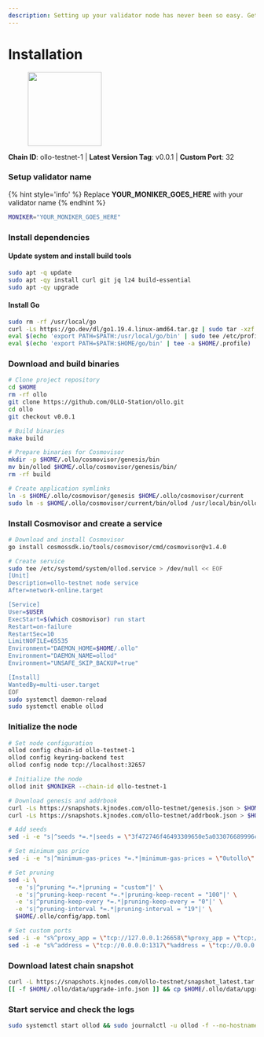 ```yaml
---
description: Setting up your validator node has never been so easy. Get your validator running in minutes by following step by step instructions.
---
```


# Installation

<figure><img src="https://raw.githubusercontent.com/kj89/testnet_manuals/main/pingpub/logos/ollo.png" width="150" alt=""><figcaption></figcaption></figure>

**Chain ID**: ollo-testnet-1 | **Latest Version Tag**: v0.0.1 | **Custom Port**: 32

### Setup validator name

{% hint style='info' %}
Replace **YOUR_MONIKER_GOES_HERE** with your validator name
{% endhint %}

```bash
MONIKER="YOUR_MONIKER_GOES_HERE"
```

### Install dependencies

#### Update system and install build tools

```bash
sudo apt -q update
sudo apt -qy install curl git jq lz4 build-essential
sudo apt -qy upgrade
```

#### Install Go

```bash
sudo rm -rf /usr/local/go
curl -Ls https://go.dev/dl/go1.19.4.linux-amd64.tar.gz | sudo tar -xzf - -C /usr/local
eval $(echo 'export PATH=$PATH:/usr/local/go/bin' | sudo tee /etc/profile.d/golang.sh)
eval $(echo 'export PATH=$PATH:$HOME/go/bin' | tee -a $HOME/.profile)
```

### Download and build binaries

```bash
# Clone project repository
cd $HOME
rm -rf ollo
git clone https://github.com/OLLO-Station/ollo.git
cd ollo
git checkout v0.0.1

# Build binaries
make build

# Prepare binaries for Cosmovisor
mkdir -p $HOME/.ollo/cosmovisor/genesis/bin
mv bin/ollod $HOME/.ollo/cosmovisor/genesis/bin/
rm -rf build

# Create application symlinks
ln -s $HOME/.ollo/cosmovisor/genesis $HOME/.ollo/cosmovisor/current
sudo ln -s $HOME/.ollo/cosmovisor/current/bin/ollod /usr/local/bin/ollod
```

### Install Cosmovisor and create a service

```bash
# Download and install Cosmovisor
go install cosmossdk.io/tools/cosmovisor/cmd/cosmovisor@v1.4.0

# Create service
sudo tee /etc/systemd/system/ollod.service > /dev/null << EOF
[Unit]
Description=ollo-testnet node service
After=network-online.target

[Service]
User=$USER
ExecStart=$(which cosmovisor) run start
Restart=on-failure
RestartSec=10
LimitNOFILE=65535
Environment="DAEMON_HOME=$HOME/.ollo"
Environment="DAEMON_NAME=ollod"
Environment="UNSAFE_SKIP_BACKUP=true"

[Install]
WantedBy=multi-user.target
EOF
sudo systemctl daemon-reload
sudo systemctl enable ollod
```

### Initialize the node

```bash
# Set node configuration
ollod config chain-id ollo-testnet-1
ollod config keyring-backend test
ollod config node tcp://localhost:32657

# Initialize the node
ollod init $MONIKER --chain-id ollo-testnet-1

# Download genesis and addrbook
curl -Ls https://snapshots.kjnodes.com/ollo-testnet/genesis.json > $HOME/.ollo/config/genesis.json
curl -Ls https://snapshots.kjnodes.com/ollo-testnet/addrbook.json > $HOME/.ollo/config/addrbook.json

# Add seeds
sed -i -e "s|^seeds *=.*|seeds = \"3f472746f46493309650e5a033076689996c8881@ollo-testnet.rpc.kjnodes.com:32659\"|" $HOME/.ollo/config/config.toml

# Set minimum gas price
sed -i -e "s|^minimum-gas-prices *=.*|minimum-gas-prices = \"0utollo\"|" $HOME/.ollo/config/app.toml

# Set pruning
sed -i \
  -e 's|^pruning *=.*|pruning = "custom"|' \
  -e 's|^pruning-keep-recent *=.*|pruning-keep-recent = "100"|' \
  -e 's|^pruning-keep-every *=.*|pruning-keep-every = "0"|' \
  -e 's|^pruning-interval *=.*|pruning-interval = "19"|' \
  $HOME/.ollo/config/app.toml

# Set custom ports
sed -i -e "s%^proxy_app = \"tcp://127.0.0.1:26658\"%proxy_app = \"tcp://127.0.0.1:32658\"%; s%^laddr = \"tcp://127.0.0.1:26657\"%laddr = \"tcp://127.0.0.1:32657\"%; s%^pprof_laddr = \"localhost:6060\"%pprof_laddr = \"localhost:32060\"%; s%^laddr = \"tcp://0.0.0.0:26656\"%laddr = \"tcp://0.0.0.0:32656\"%; s%^prometheus_listen_addr = \":26660\"%prometheus_listen_addr = \":32660\"%" $HOME/.ollo/config/config.toml
sed -i -e "s%^address = \"tcp://0.0.0.0:1317\"%address = \"tcp://0.0.0.0:32317\"%; s%^address = \":8080\"%address = \":32080\"%; s%^address = \"0.0.0.0:9090\"%address = \"0.0.0.0:32090\"%; s%^address = \"0.0.0.0:9091\"%address = \"0.0.0.0:32091\"%; s%^address = \"0.0.0.0:8545\"%address = \"0.0.0.0:32545\"%; s%^ws-address = \"0.0.0.0:8546\"%ws-address = \"0.0.0.0:32546\"%" $HOME/.ollo/config/app.toml
```

### Download latest chain snapshot

```bash
curl -L https://snapshots.kjnodes.com/ollo-testnet/snapshot_latest.tar.lz4 | tar -Ilz4 -xf - -C $HOME/.ollo
[[ -f $HOME/.ollo/data/upgrade-info.json ]] && cp $HOME/.ollo/data/upgrade-info.json $HOME/.ollo/cosmovisor/genesis/upgrade-info.json
```

### Start service and check the logs

```bash
sudo systemctl start ollod && sudo journalctl -u ollod -f --no-hostname -o cat
```

